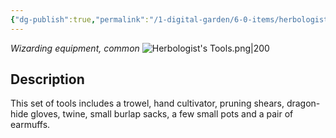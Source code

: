 ```yaml
---
{"dg-publish":true,"permalink":"/1-digital-garden/6-0-items/herbologist-s-tools/","tags":["#item","#mundane","DnDB-done"]}
---
```


*Wizarding equipment, common*
![Herbologist's Tools.png|200](/img/user/1%20DIGITAL%20GARDEN/Images%20&%20Banners/Herbologist's%20Tools.png)
## Description

This set of tools includes a trowel, hand cultivator, pruning shears, dragon-hide gloves, twine, small burlap sacks, a few small pots and a pair of earmuffs.